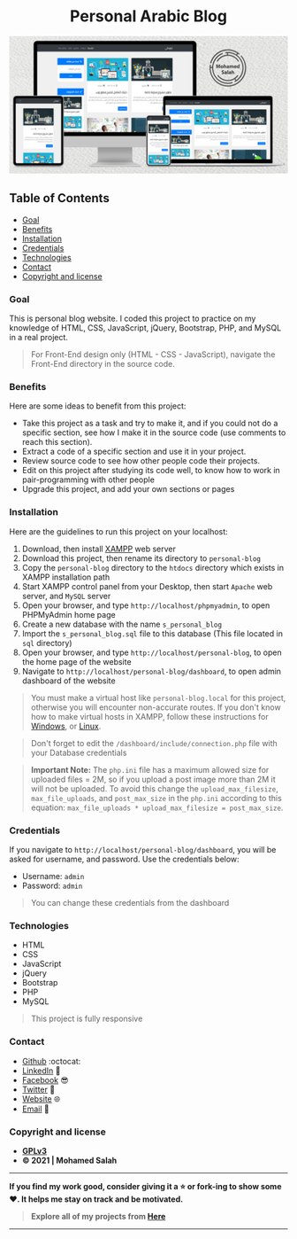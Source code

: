 <h1 align="center">Personal Arabic Blog</h1>

<p align="center">
<img src="Mockup.jpg" alt="Responsive Mockup">
</p>

## Table of Contents

- [Goal](#goal)
- [Benefits](#benefits)
- [Installation](#installation)
- [Credentials](#credentials)
- [Technologies](#technologies)
- [Contact](#contact)
- [Copyright and license](#copyright-and-license)

### Goal

This is personal blog website. I coded this project to practice on my knowledge of HTML, CSS, JavaScript, jQuery, Bootstrap, PHP, and MySQL in a real project.

> For Front-End design only (HTML - CSS - JavaScript), navigate the Front-End directory in the source code.

### Benefits

Here are some ideas to benefit from this project:

- Take this project as a task and try to make it, and if you could not do a specific section, see how I make it in the source code (use comments to reach this section).
- Extract a code of a specific section and use it in your project.
- Review source code to see how other people code their projects.
- Edit on this project after studying its code well, to know how to work in pair-programming with other people
- Upgrade this project, and add your own sections or pages

### Installation

Here are the guidelines to run this project on your localhost:

1. Download, then install [XAMPP](https://www.apachefriends.org/download.html) web server
2. Download this project, then rename its directory to `personal-blog`
3. Copy the `personal-blog` directory to the `htdocs` directory which exists in XAMPP installation path
4. Start XAMPP control panel from your Desktop, then start `Apache` web server, and `MySQL` server
5. Open your browser, and type `http://localhost/phpmyadmin`, to open PHPMyAdmin home page
6. Create a new database with the name `s_personal_blog`
7. Import the `s_personal_blog.sql` file to this database (This file located in `sql` directory)
8. Open your browser, and type `http://localhost/personal-blog`, to open the home page of the website
9. Navigate to `http://localhost/personal-blog/dashboard`, to open admin dashboard of the website

> You must make a virtual host like `personal-blog.local` for this project, otherwise you will encounter non-accurate routes. If you don't know how to make virtual hosts in XAMPP, follow these instructions for [Windows](https://gist.github.com/salahineo/3ee4333450a13d4cfedf330da191e822#file-xampp-virtual-host-windows-md), or [Linux](https://gist.github.com/salahineo/3ee4333450a13d4cfedf330da191e822#file-xampp-virtual-host-linux-md).

> Don't forget to edit the `/dashboard/include/connection.php` file with your Database credentials
 
> **Important Note:** The `php.ini` file has a maximum allowed size for uploaded files = 2M, so if you upload a post image more than 2M it will not be uploaded. To avoid this change the `upload_max_filesize`, `max_file_uploads`, and `post_max_size` in the `php.ini` according to this equation: `max_file_uploads * upload_max_filesize = post_max_size`.

### Credentials

If you navigate to `http://localhost/personal-blog/dashboard`, you will be asked for username, and password. Use the credentials below:

- Username: `admin`
- Password: `admin`

> You can change these credentials from the dashboard

### Technologies

- HTML
- CSS
- JavaScript
- jQuery
- Bootstrap
- PHP
- MySQL

> This project is fully responsive

### Contact

- [Github](https://github.com/salahineo) :octocat:
- [LinkedIn](https://linkedin.com/in/salahineo) 💼
- [Facebook](https://facebook.com/salahineo) 😎
- [Twitter](https://twitter.com/salahineo) 🐤
- [Website](https://salahineo.github.io/salahineo/) :globe_with_meridians:
- <a href="mailto:salahineo.work@gmail.com">Email</a> :email:

### Copyright and license

- **[GPLv3](https://www.gnu.org/licenses/gpl-3.0)**
- **© 2021 | Mohamed Salah**

---

**If you find my work good, consider giving it a :star: or fork-ing to show some :heart:. It helps me stay on track and be motivated.**

> **Explore all of my projects from [Here](https://github.com/salahineo/Projects-Reference)**

---
